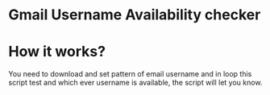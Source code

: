 # Gmail Username Availability checker

# How it works?

You need to download and set pattern of email username and in loop this script test and which ever username is available, the script will let you know.
